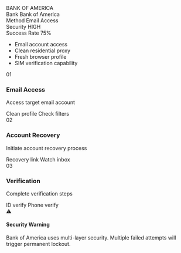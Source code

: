 <div class="guide-container">
  <div class="cyber-grid"></div>
  
  <div class="guide-header">
    <div class="neon-text" data-text="BANK OF AMERICA">BANK OF AMERICA</div>
    <div class="cyber-line"></div>
  </div>

  <div class="guide-info">
    <AccordionItem type="cyber" title="Target Information:" icon="🏦" status="EMAIL ACCESS">
      <div class="info-grid">
        <div class="info-item">
          <span class="label">Bank</span>
          <span class="value">Bank of America</span>
        </div>
        <div class="info-item">
          <span class="label">Method</span>
          <span class="value">Email Access</span>
        </div>
        <div class="info-item">
          <span class="label">Security</span>
          <span class="value">HIGH</span>
        </div>
        <div class="info-item">
          <span class="label">Success Rate</span>
          <span class="value success">75%</span>
        </div>
      </div>
    </AccordionItem>
  </div>

  <div class="guide-content">
    <AccordionItem type="neon" title="Requirements" icon="📋" status="INFO">
      <ul class="requirements-list">
        <li>Email account access</li>
        <li>Clean residential proxy</li>
        <li>Fresh browser profile</li>
        <li>SIM verification capability</li>
      </ul>
    </AccordionItem>
    <AccordionItem type="hologram" title="Step-by-Step Guide" icon="📝" status="GUIDE">
      <div class="steps">
        <div class="step">
          <div class="step-number">01</div>
          <div class="step-content">
            <h3>Email Access</h3>
            <p>Access target email account</p>
            <div class="step-notes">
              <span class="note">Clean profile</span>
              <span class="note">Check filters</span>
            </div>
          </div>
        </div>
        <div class="step">
          <div class="step-number">02</div>
          <div class="step-content">
            <h3>Account Recovery</h3>
            <p>Initiate account recovery process</p>
            <div class="step-notes">
              <span class="note">Recovery link</span>
              <span class="note">Watch inbox</span>
            </div>
          </div>
        </div>
        <div class="step">
          <div class="step-number">03</div>
          <div class="step-content">
            <h3>Verification</h3>
            <p>Complete verification steps</p>
            <div class="step-notes">
              <span class="note">ID verify</span>
              <span class="note">Phone verify</span>
            </div>
          </div>
        </div>
      </div>
    </AccordionItem>
  </div>

  <div class="security-notice">
    <div class="notice-icon">⚠️</div>
    <div class="notice-content">
      <h4>Security Warning</h4>
      <p>Bank of America uses multi-layer security. Multiple failed attempts will trigger permanent lockout.</p>
    </div>
    <div class="notice-scanner"></div>
  </div>
</div>

<style>
/* Same styles as previous guides */
</style>